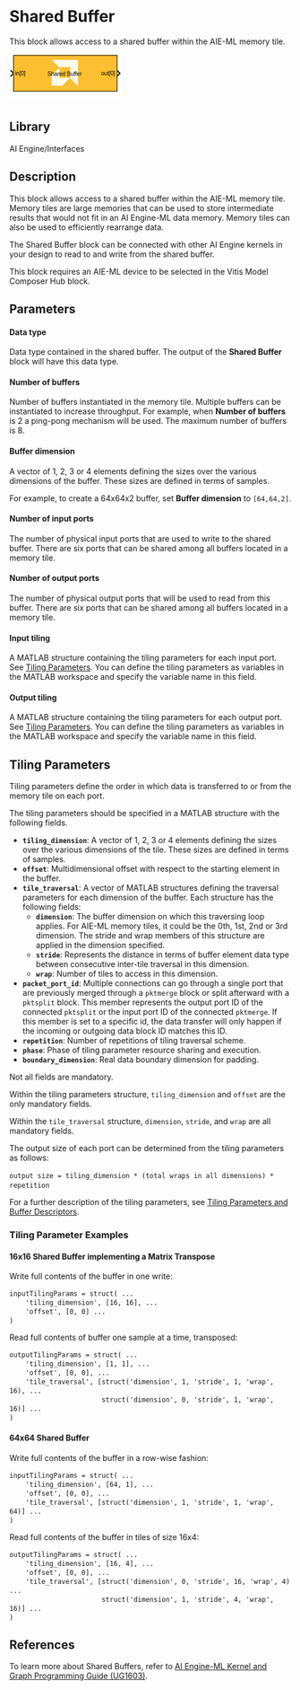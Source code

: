 # Shared Buffer
This block allows access to a shared buffer within the AIE-ML memory tile.
  
![](./Images/block.png)  

## Library

AI Engine/Interfaces

## Description

This block allows access to a shared buffer within the AIE-ML memory tile. Memory tiles are large memories that can be used to store intermediate results that would not fit in an AI Engine-ML data memory. Memory tiles can also be used to efficiently rearrange data.

The Shared Buffer block can be connected with other AI Engine kernels in your design to read to and write from the shared buffer.

<div class="noteBox">
This block requires an AIE-ML device to be selected in the Vitis Model Composer Hub block.
</div>

## Parameters

#### Data type

Data type contained in the shared buffer. The output of the **Shared Buffer** block will have this data type.

#### Number of buffers

Number of buffers instantiated in the memory tile. Multiple buffers can be instantiated to increase throughput. For example, when **Number of buffers** is 2 a ping-pong mechanism will be used. The maximum number of buffers is 8.

#### Buffer dimension

A vector of 1, 2, 3 or 4 elements defining the sizes over the various dimensions of the buffer. These sizes are defined in terms of samples.

For example, to create a 64x64x2 buffer, set **Buffer dimension** to `[64,64,2]`.

#### Number of input ports

The number of physical input ports that are used to write to the shared buffer. There are six ports that can be shared among all buffers located in a memory tile.

#### Number of output ports

The number of physical output ports that will be used to read from this buffer. There are six ports that can be shared among all buffers located in a memory tile.

#### Input tiling

A MATLAB structure containing the tiling parameters for each input port. See [Tiling Parameters](#tiling-parameters). You can define the tiling parameters as variables in the MATLAB workspace and specify the variable name in this field.

#### Output tiling

A MATLAB structure containing the tiling parameters for each output port. See [Tiling Parameters](#tiling-parameters). You can define the tiling parameters as variables in the MATLAB workspace and specify the variable name in this field.

## Tiling Parameters

Tiling parameters define the order in which data is transferred to or from the memory tile on each port. 

The tiling parameters should be specified in a MATLAB structure with the following fields. 
* **`tiling_dimension`**: A vector of 1, 2, 3 or 4 elements defining the sizes over the various dimensions of the tile. These sizes are defined in terms of samples.
* **`offset`**: Multidimensional offset with respect to the starting element in the buffer.
* **`tile_traversal`**: A vector of MATLAB structures defining the traversal parameters for each dimension of the buffer. Each structure has the following fields:
    * **`dimension`**: The buffer dimension on which this traversing loop applies. For AIE-ML memory tiles, it could be the 0th, 1st, 2nd or 3rd dimension. The stride and wrap members of this structure are applied in the dimension specified.
    * **`stride`**: Represents the distance in terms of buffer element data type between consecutive inter-tile traversal in this dimension.
    * **`wrap`**: Number of tiles to access in this dimension.
* **`packet_port_id`**: Multiple connections can go through a single port that are previously merged through a `pktmerge` block or split afterward with a `pktsplit` block. This member represents the output port ID of the connected `pktsplit` or the input port ID of the connected `pktmerge`. If this member is set to a specific id, the data transfer will only happen if the incoming or outgoing data block ID matches this ID.
* **`repetition`**: Number of repetitions of tiling traversal scheme.
* **`phase`**: Phase of tiling parameter resource sharing and execution.
* **`boundary_dimension`**: Real data boundary dimension for padding.

<div class="noteBox">
Not all fields are mandatory.

Within the tiling parameters structure, `tiling_dimension` and `offset` are the only mandatory fields. 

Within the `tile_traversal` structure, `dimension`, `stride`, and `wrap` are all mandatory fields.
</div>

The output size of each port can be determined from the tiling parameters as follows:

`output size = tiling_dimension * (total wraps in all dimensions) * repetition`

For a further description of the tiling parameters, see [Tiling Parameters and Buffer Descriptors](https://docs.xilinx.com/r/en-US/ug1603-ai-engine-ml-kernel-graph/Tiling-Parameters-and-Buffer-Descriptors).

### Tiling Parameter Examples

#### 16x16 Shared Buffer implementing a Matrix Transpose

Write full contents of the buffer in one write:
```
inputTilingParams = struct( ...
    'tiling_dimension', [16, 16], ...
    'offset', [0, 0] ...
)
```

Read full contents of buffer one sample at a time, transposed:
```
outputTilingParams = struct( ...
    'tiling_dimension', [1, 1], ...
    'offset', [0, 0], ...
    'tile_traversal', [struct('dimension', 1, 'stride', 1, 'wrap', 16), ...
                       struct('dimension', 0, 'stride', 1, 'wrap', 16)] ...
)
```

#### 64x64 Shared Buffer

Write full contents of the buffer in a row-wise fashion:
```
inputTilingParams = struct( ...
    'tiling_dimension', [64, 1], ... 
    'offset', [0, 0], ...
    'tile_traversal', [struct('dimension', 1, 'stride', 1, 'wrap', 64)] ...
)
```

Read full contents of the buffer in tiles of size 16x4:
```
outputTilingParams = struct( ...
    'tiling_dimension', [16, 4], ...
    'offset', [0, 0], ...
    'tile_traversal', [struct('dimension', 0, 'stride', 16, 'wrap', 4) ...
                       struct('dimension', 1, 'stride', 4, 'wrap', 16)] ...
)
```

## References

To learn more about Shared Buffers, refer to [AI Engine-ML Kernel and Graph Programming Guide (UG1603)](https://docs.xilinx.com/r/en-US/ug1603-ai-engine-ml-kernel-graph/AI-Engine-ML-Memory-Tile-Access).